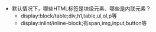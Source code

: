 - 默认情况下，哪些HTML标签是块级元素、哪些是内联元素？
    - display:block/table;div,h1,table,ul,ol,p等
    - display:inlint/inline-block;有span,img,input,button等